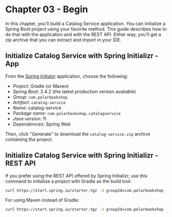 # Chapter 03 - Begin

In this chapter, you'll build a Catalog Service application. You can initialize a Spring Boot project using your favorite method. This guide describes
how to do that with the application and with the REST API. Either way, you'll get a zip archive that you can extract and import in your IDE.

## Initialize Catalog Service with Spring Initializr - App

From the [Spring Initialzr](https://start.spring.io/) application, choose the following:

* _Project_: Gradle (or Maven)
* _Spring Boot_: 2.4.2 (the latest production version available)
* _Group_: `com.polarbookshop`
* _Artifact_: `catalog-service`
* _Name_: catalog-service
* _Package name_: `com.polarbookshop.catalogservice`
* _Java version_: 11
* _Dependencies_: Spring Web

Then, click "Generate" to download the `catalog-service.zip` archive containing the project.

## Initialize Catalog Service with Spring Initializr - REST API

If you prefer using the REST API offered by Spring Initializr, use this command to initialize a project with Gradle as the build tool:

```bash
curl https://start.spring.io/starter.tgz -d groupId=com.polarbookshop -d artifactId=catalog-service -d name=catalog-service -d packageName=com.polarbookshop.catalogservice -d dependencies=web -d javaVersion=11 -d bootVersion=2.4.2 -d type=gradle-project -o catalog-service.zip
```

For using Maven instead of Gradle:

```bash
curl https://start.spring.io/starter.tgz -d groupId=com.polarbookshop -d artifactId=catalog-service -d name=catalog-service -d packageName=com.polarbookshop.catalogservice -d dependencies=web -d javaVersion=11 -d bootVersion=2.4.2 -o catalog-service.zip
```
